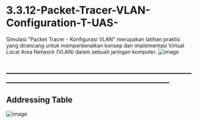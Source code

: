 # 3.3.12-Packet-Tracer-VLAN-Configuration-T-UAS-
Simulasi "Packet Tracer - Konfigurasi VLAN" merupakan latihan praktis yang dirancang untuk memperkenalkan konsep dan implementasi Virtual Local Area Network (VLAN) dalam sebuah jaringan komputer.
![image](https://github.com/firmansultoni/3.3.12-Packet-Tracer-VLAN-Configuration-T-UAS-/assets/113542409/1f82c371-4120-4ee6-b2f5-c8f319a0f99a)
## ______________________________________________________________________________________________
## Addressing Table
![image](https://github.com/firmansultoni/3.3.12-Packet-Tracer-VLAN-Configuration-T-UAS-/assets/113542409/e1706f7a-164b-42fb-a10d-daff7672f74b)
